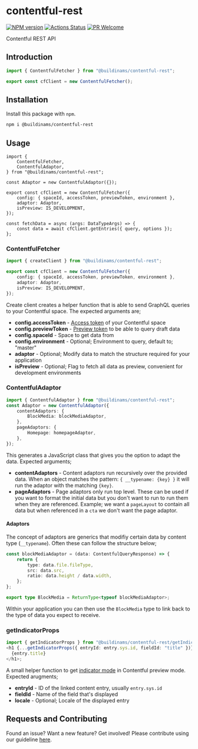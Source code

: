 # contentful-rest

[![NPM version][npm-image]][npm-url]
[![Actions Status][ci-image]][ci-url]
[![PR Welcome][npm-downloads-image]][npm-downloads-url]

Contentful REST API

## Introduction

```typescript
import { ContentfulFetcher } from "@buildinams/contentful-rest";

export const cfClient = new ContentfulFetcher();
```

## Installation

Install this package with `npm`.

```bash
npm i @buildinams/contentful-rest
```

## Usage

```tsx
import {
	ContentfulFetcher,
	ContentfulAdaptor,
} from "@buildinams/contentful-rest";

const Adaptor = new ContentfulAdaptor({});

export const cfClient = new ContentfulFetcher({
	config: { spaceId, accessToken, previewToken, environment },
	adaptor: Adaptor,
	isPreview: IS_DEVELOPMENT,
});

const fetchData = async (args: DataTypeArgs) => {
	const data = await cfClient.getEntries({ query, options });
};
```

### ContentfulFetcher

```typescript
import { createClient } from "@buildinams/contentful-rest";

export const cfClient = new ContentfulFetcher({
	config: { spaceId, accessToken, previewToken, environment },
	adaptor: Adaptor,
	isPreview: IS_DEVELOPMENT,
});
```

Create client creates a helper function that is able to send GraphQL queries to your Contentful space. The expected arguments are;

- **config.accessToken** - [Access token](https://www.contentful.com/developers/docs/references/authentication/) of your Contentful space
- **config.previewToken** - [Preview token](https://www.contentful.com/developers/docs/references/content-preview-api/) to be able to query draft data
- **config.spaceId** - Space to get data from
- **config.environment** - Optional; Environment to query, default to; "master"
- **adaptor** - Optional; Modify data to match the structure required for your application
- **isPreview** - Optional; Flag to fetch all data as preview, convenient for development environments

### ContentfulAdaptor

```typescript
import { ContentfulAdaptor } from "@buildinams/contentful-rest";
const Adaptor = new ContentfulAdaptor({
	contentAdaptors: {
		BlockMedia: blockMediaAdaptor,
	},
	pageAdaptors: {
		Homepage: homepageAdaptor,
	},
});
```

This generates a JavaScript class that gives you the option to adapt the data. Expected arguments;

- **contentAdaptors** - Content adaptors run recursively over the provided data. When an object matches the pattern: `{ __typename: {key} }` it will run the adaptor with the matching `{key}`.
- **pageAdaptors** - Page adaptors only run top level. These can be used if you want to format the initial data but you don't want to run to run them when they are referenced. Example; we want a `pageLayout` to contain all data but when referenced in a `cta` we don't want the page adaptor.

#### Adaptors

The concept of adaptors are generics that modifiy certain data by content type (`__typename`). Often these can follow the structure below;

```typescript
const blockMediaAdaptor = (data: ContentfulQueryResponse) => {
	return {
		type: data.file.fileType,
		src: data.src,
		ratio: data.height / data.width,
	};
};

export type BlockMedia = ReturnType<typeof blockMediaAdaptor>;
```

Within your application you can then use the `BlockMedia` type to link back to the type of data you expect to receive.

### getIndicatorProps

```typescript
import { getIndicatorProps } from "@buildinams/contentful-rest/getIndicatorProps";
<h1 {...getIndicatorProps({ entryId: entry.sys.id, fieldId: "title" })}>
  {entry.title}
</h1>;
```

A small helper function to get [indicator mode](https://www.contentful.com/developers/docs/tutorials/general/live-preview/#set-up-inspector-mode) in Contentful preview mode. Expected arugments;

- **entryId** - ID of the linked content entry, usually `entry.sys.id`
- **fieldId** - Name of the field that's displayed
- **locale** - Optional; Locale of the displayed entry

## Requests and Contributing

Found an issue? Want a new feature? Get involved! Please contribute using our guideline [here](https://github.com/buildinamsterdam/contentful-graphql/blob/main/CONTRIBUTING.md).

[npm-image]: https://img.shields.io/npm/v/@buildinams/contentful-rest.svg?style=flat-square&logo=react
[npm-url]: https://npmjs.org/package/@buildinams/contentful-rest
[ci-image]: https://github.com/buildinamsterdam/contentful-graphql/actions/workflows/test.yml/badge.svg
[ci-url]: https://github.com/buildinamsterdam/contentful-graphql/actions
[npm-downloads-image]: https://img.shields.io/npm/dm/@buildinams/contentful-rest.svg
[npm-downloads-url]: https://npmcharts.com/compare/@buildinams/contentful-rest?minimal=true
